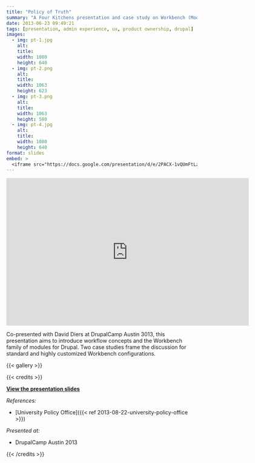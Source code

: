 ```yaml
---
title: "Policy of Truth"
summary: "A Four Kitchens presentation and case study on Workbench (Moderation and Access) for basic and complex Workflows in Drupal"
date: 2013-06-23 09:49:21
tags: [presentation, admin experience, ux, product ownership, drupal]
images:
  - img: pt-1.jpg
    alt:
    title:
    width: 1080
    height: 640
  - img: pt-2.png
    alt:
    title:
    width: 1063
    height: 623
  - img: pt-3.png
    alt:
    title:
    width: 1063
    height: 580
  - img: pt-4.jpg
    alt:
    title:
    width: 1080
    height: 640
format: slides
embed: >
  <iframe src="https://docs.google.com/presentation/d/e/2PACX-1vQUmFtLzAYp-gxXwZoiikoPtPHoAxQLf64MjwLaFHnMVE3oXCPvsVvWNKoadqRmkA/embed?start=false&loop=false" frameborder="0" width="640" height="389" loading="lazy" allowfullscreen="true" mozallowfullscreen="true" webkitallowfullscreen="true"></iframe>
---
```


<iframe src="https://docs.google.com/presentation/d/e/2PACX-1vQUmFtLzAYp-gxXwZoiikoPtPHoAxQLf64MjwLaFHnMVE3oXCPvsVvWNKoadqRmkA/embed?start=false&loop=false" frameborder="0" width="640" height="389" allowfullscreen="true" mozallowfullscreen="true" webkitallowfullscreen="true"></iframe>

Co-presented with David Diers at DrupalCamp Austin 3013, this presentation aims to introduce workflow concepts and the Workbench family of modules for Drupal. Two case studies frame the discussion for standard and highly customized Workbench configurations.

{{< gallery >}}

{{< credits >}}

**[View the presentation slides](https://docs.google.com/presentation/d/1Hh4m8buxRxLjoXPftGdlyRwRWLnhl_yC/edit?usp=sharing&ouid=117177874060811901948&rtpof=true&sd=true)**

_References:_
- [University Policy Office]({{< ref 2013-08-22-university-policy-office >}})

_Presented at:_
- DrupalCamp Austin 2013

{{< /credits >}}
